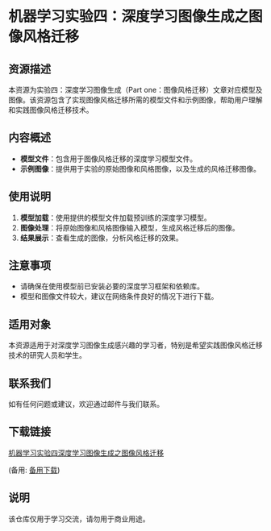 # 机器学习实验四：深度学习图像生成之图像风格迁移

## 资源描述
本资源为实验四：深度学习图像生成（Part one：图像风格迁移）文章对应模型及图像。该资源包含了实现图像风格迁移所需的模型文件和示例图像，帮助用户理解和实践图像风格迁移技术。

## 内容概述
- **模型文件**：包含用于图像风格迁移的深度学习模型文件。
- **示例图像**：提供用于实验的原始图像和风格图像，以及生成的风格迁移图像。

## 使用说明
1. **模型加载**：使用提供的模型文件加载预训练的深度学习模型。
2. **图像处理**：将原始图像和风格图像输入模型，生成风格迁移后的图像。
3. **结果展示**：查看生成的图像，分析风格迁移的效果。

## 注意事项
- 请确保在使用模型前已安装必要的深度学习框架和依赖库。
- 模型和图像文件较大，建议在网络条件良好的情况下进行下载。

## 适用对象
本资源适用于对深度学习图像生成感兴趣的学习者，特别是希望实践图像风格迁移技术的研究人员和学生。

## 联系我们
如有任何问题或建议，欢迎通过邮件与我们联系。

## 下载链接
[机器学习实验四深度学习图像生成之图像风格迁移](https://pan.quark.cn/s/155052832319) 

(备用: [备用下载](https://pan.baidu.com/s/1Fz_VZ048qz_HxoqWMz6Khw?pwd=1234))

## 说明

该仓库仅用于学习交流，请勿用于商业用途。
